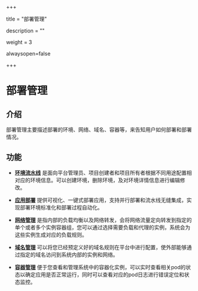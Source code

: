 ﻿+++

title = "部署管理"

description = ""

weight = 3

alwaysopen=false

+++


# 部署管理



<h2 id="1">介绍</h2>



部署管理主要描述部署的环境、网络、域名、容器等，来告知用户如何部署和部署情况。
<h2 id="2">功能</h2>



 - [**环境流水线**](../../continuos-delivery/deploy/environment) 是面向平台管理员、项目创建者和项目所有者根据不同用途配置相对应的环境信息。可以创建环境，删除环境，及对环境详情信息进行编辑修改。


 - [**应用部署**](../../continuos-delivery/deploy/application-deployment) 提供可视化、一键式部署应用，支持并行部署和流水线无缝集成，实现部署环境标准化和部署过程自动化。


 - [**网络管理**](../../continuos-delivery/deploy/network-management) 是指内部的负载均衡以及网络转发，会将网络流量定向转发到指定的单个或者多个实例容器组，您可以通过选择需要负载和代理的实例，系统会为这些实例生成对应的负载规则。


 - [**域名管理**](../../continuos-delivery/deploy/domain-name) 可以将您已经预定义好的域名规则在平台中进行配置，使外部能够通过指定的域名访问到系统内部的实例和网络。


 - [**容器管理**](../../continuos-delivery/deploy/container-management) 便于您查看和管理系统中的容器化实例，可以实时查看相关pod的状态以确定应用是否正常运行，同时可以查看对应的pod日志进行错误定位和状态监控。
